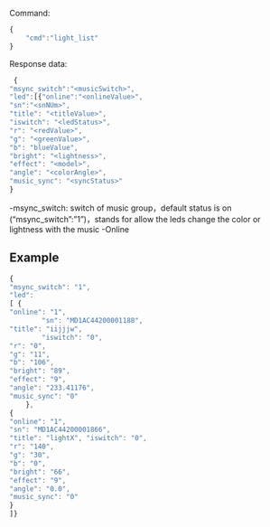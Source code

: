   Command:
  
  ```js
  {
      "cmd":"light_list"
  }
  ```
  
  Response data:
 ```js
  {
"msync_switch":"<musicSwitch>",
"led":[{"online":"<onlineValue>",
"sn":"<snNUm>",
"title": "<titleValue>", 
"iswitch": "<ledStatus>", 
"r": "<redValue>", 
"g": "<greenValue>",
"b": "blueValue",
"bright": "<lightness>",
"effect": "<model>",
"angle": "<colorAngle>",
"music_sync": "<syncStatus>" 
}
```

-msync_switch: switch of music group，default status is on (“msync_switch”:”1”)，stands for allow the leds change the color or lightness with the music
-Online


## Example
```js
{ 
"msync_switch": "1", 
"led": 
[ { 
"online": "1",
 		"sn": "MD1AC44200001188", 
"title": "iijjjw",
 		"iswitch": "0", 
"r": "0", 
"g": "11", 
"b": "106",
"bright": "89", 
"effect": "9", 
"angle": "233.41176", 
"music_sync": "0"
 	},
{ 
"online": "1", 
"sn": "MD1AC44200001866", 
"title": "lightX", "iswitch": "0", 
"r": "140", 
"g": "30", 
"b": "0", 
"bright": "66",
"effect": "9", 
"angle": "0.0", 
"music_sync": "0"
} 
]}
```
